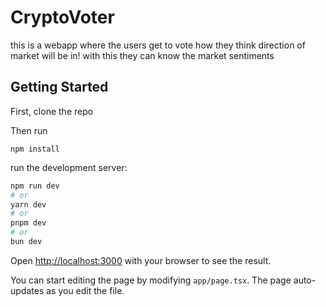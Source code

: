 # CryptoVoter

this is a webapp where the users get to vote how they think direction of market will be in! with this they can know the market sentiments

## Getting Started

First, clone the repo

Then run

```base
npm install
```

run the development server:

```bash
npm run dev
# or
yarn dev
# or
pnpm dev
# or
bun dev
```

Open [http://localhost:3000](http://localhost:3000) with your browser to see the result.

You can start editing the page by modifying `app/page.tsx`. The page auto-updates as you edit the file.
